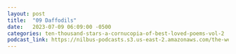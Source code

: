 ```yaml
---
layout: post
title:  "09 Daffodils"
date:   2023-07-09 06:09:00 -0500
categories: ten-thousand-stars-a-cornucopia-of-best-loved-poems-vol-2
podcast_link: https://nilbus-podcasts.s3.us-east-2.amazonaws.com/the-well-trained-mind/Ten%20Thousand%20Stars%20-%20A%20Cornucopia%20of%20Best-Loved%20Poems,%20Vol%202/09%20Daffodils.mp3
---
```

